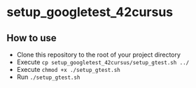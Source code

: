 # setup_googletest_42cursus
## How to use
- Clone this repository to the root of your project directory
- Execute `cp setup_googletest_42cursus/setup_gtest.sh ../`
- Execute `chmod +x ./setup_gtest.sh`
- Run `./setup_gtest.sh`
